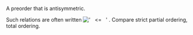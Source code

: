 A preorder that is antisymmetric.

Such relations are often written
!['   \<=   '](../dictionary/equation_images/20241.1..png) . Compare
strict partial ordering, total ordering.
